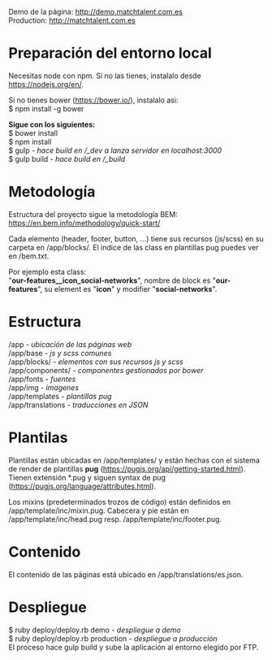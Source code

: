 Demo de la página: http://demo.matchtalent.com.es  
Production: http://matchtalent.com.es

# Preparación del entorno local #

Necesitas node con npm. Si no las tienes, instalalo desde https://nodejs.org/en/.

​Si no tienes bower (https://bower.io/), instalalo asi:  
$ npm install -g bower  

**Sigue con los siguientes:**  
$ bower install  
$ npm install  
$ gulp *- hace build en /_dev a lanza servidor en localhost:3000*  
$ gulp build *- hace build en /_build*  

# Metodología #
Estructura del proyecto sigue la metodología BEM:  
https://en.bem.info/methodology/quick-start/

Cada elemento (header, footer, button, ...) tiene sus recursos (js/scss) en su carpeta en /app/blocks/. El indice de las class en plantillas pug puedes ver en /bem.txt.  

Por ejemplo esta class:  
"**our-features__icon_social-networks**", nombre de block es "**our-features**", su element es "**icon**" y modifier "**social-networks**".

# Estructura #

/app *- ubicación de las páginas web*  
/app/base *- js y scss comunes*  
/app/blocks/ *- elementos con sus recursos js y scss*  
/app/components/ *- componentes gestionados por bower*  
/app/fonts *- fuentes*  
/app/img *- imagenes*  
/app/templates *- plantillas pug*  
/app/translations *- traducciones en JSON*

# Plantilas #

Plantillas están ubicadas en /app/templates/ y están hechas con el sistema de render de plantillas **pug** (https://pugjs.org/api/getting-started.html). Tienen extensión *.pug y siguen syntax de pug (https://pugjs.org/language/attributes.html).  

Los mixins (predeterminados trozos de código) están definidos en /app/template/inc/mixin.pug. Cabecera y pie están en /app/template/inc/head.pug resp. /app/template/inc/footer.pug.

# Contenido #

El contenido de las páginas está ubicado en /app/translations/es.json.

# Despliegue #

$ ruby deploy/deploy.rb demo *- despliegue a demo*  
$ ruby deploy/deploy.rb production *- despliegue a producción*  
El proceso hace gulp build y sube la aplicación al entorno elegido por FTP.
